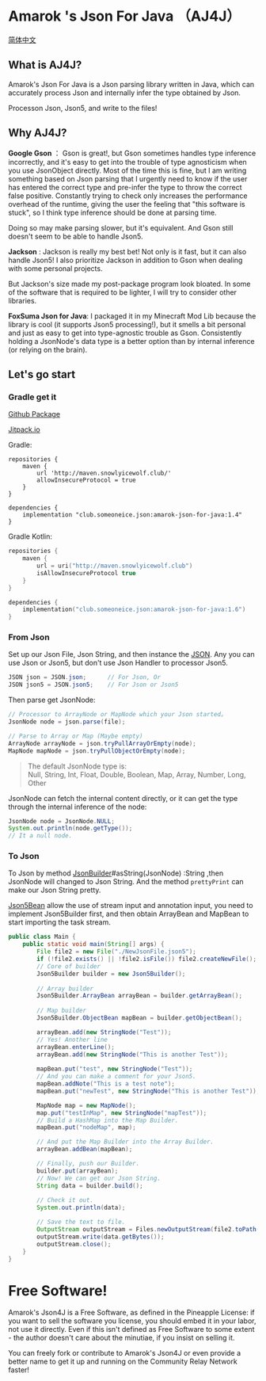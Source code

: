 # Amarok 's Json For Java （AJ4J）

[简体中文](README_CN.md)

## What is AJ4J?
Amarok's Json For Java is a Json parsing library written in Java, which can accurately process Json and internally infer the type obtained by Json.

Processon Json, Json5, and write to the files!

## Why AJ4J?
**Google Gson** ： Gson is great!, but Gson sometimes handles type inference incorrectly, and it's easy to get into the trouble of type agnosticism when you use JsonObject directly. Most of the time this is fine, but I am writing something based on Json parsing that I urgently need to know if the user has entered the correct type and pre-infer the type to throw the correct false positive. Constantly trying to check only increases the performance overhead of the runtime, giving the user the feeling that "this software is stuck", so I think type inference should be done at parsing time.

Doing so may make parsing slower, but it's equivalent. And Gson still doesn't seem to be able to handle Json5.

**Jackson** : Jackson is really my best bet! Not only is it fast, but it can also handle Json5! I also prioritize Jackson in addition to Gson when dealing with some personal projects.

But Jackson's size made my post-package program look bloated. In some of the software that is required to be lighter, I will try to consider other libraries.

**FoxSuma Json for Java**: I packaged it in my Minecraft Mod Lib because the library is cool (it supports Json5 processing!), but it smells a bit personal and just as easy to get into type-agnostic trouble as Gson. Consistently holding a JsonNode's data type is a better option than by internal inference (or relying on the brain).

## Let's go start

### Gradle get it

[Github Package](https://github.com/AmarokIce/AmarokJsonForJava/packages/1929112)

[Jitpack.io](https://jitpack.io/#AmarokIce/AmarokJsonForJava)

Gradle:
```groove
repositories {
    maven {
        url 'http://maven.snowlyicewolf.club/'
        allowInsecureProtocol = true
    }
}

dependencies {
    implementation "club.someoneice.json:amarok-json-for-java:1.4"
}
```

Gradle Kotlin:
```kotlin script
repositories {
    maven {
        url = uri("http://maven.snowlyicewolf.club")
        isAllowInsecureProtocol true
    }
}

dependencies {
    implementation("club.someoneice.json:amarok-json-for-java:1.6")
}
```

### From Json

Set up our Json File, Json String, and then instance the [JSON](src/main/java/club/someoneice/json/JSON.java). Any you can use Json or Json5, but don't use Json Handler to processor Json5.

```java
JSON json = JSON.json;      // For Json, Or
JSON json5 = JSON.json5;    // For Json or Json5
```

Then parse get JsonNode:
```java
// Processor to ArrayNode or MapNode which your Json started。
JsonNode node = json.parse(file);

// Parse to Array or Map (Maybe empty)
ArrayNode arrayNode = json.tryPullArrayOrEmpty(node);
MapNode mapNode = json.tryPullObjectOrEmpty(node);

```

> The default JsonNode type is: <br />
> Null, String, Int, Float, Double, Boolean, Map, Array, Number, Long, Other

JsonNode can fetch the internal content directly, or it can get the type through the internal inference of the node:
```java
JsonNode node = JsonNode.NULL;
System.out.println(node.getType());
// It a null node.
```

### To Json

To Json by method [JsonBuilder](src/main/java/club/someoneice/json/processor/JsonBuilder.java)#asString(JsonNode) :String ,then JsonNode will changed to Json String. And the method `prettyPrint` can make our Json String pretty.

[Json5Bean](src/main/java/club/someoneice/json/processor/Json5Builder.java) allow the use of stream input and annotation input, you need to implement Json5Builder first, and then obtain ArrayBean and MapBean to start importing the task stream.
```java
public class Main {
    public static void main(String[] args) {
        File file2 = new File("./NewJsonFile.json5");
        if (!file2.exists() || !file2.isFile()) file2.createNewFile();
        // Core of builder
        Json5Builder builder = new Json5Builder();
        
        // Array builder
        Json5Builder.ArrayBean arrayBean = builder.getArrayBean();
        
        // Map builder
        Json5Builder.ObjectBean mapBean = builder.getObjectBean();

        arrayBean.add(new StringNode("Test"));
        // Yes! Another line
        arrayBean.enterLine();
        arrayBean.add(new StringNode("This is another Test"));
        
        mapBean.put("test", new StringNode("Test"));
        // And you can make a comment for your Json5.
        mapBean.addNote("This is a test note");
        mapBean.put("newTest", new StringNode("This is another Test"));

        MapNode map = new MapNode();
        map.put("testInMap", new StringNode("mapTest"));
        // Build a HashMap into the Map Builder.
        mapBean.put("nodeMap", map);

        // And put the Map Builder into the Array Builder.
        arrayBean.addBean(mapBean);

        // Finally, push our Builder.
        builder.put(arrayBean);
        // Now! We can get our Json String.
        String data = builder.build();
        
        // Check it out.
        System.out.println(data);

        // Save the text to file.
        OutputStream outputStream = Files.newOutputStream(file2.toPath());
        outputStream.write(data.getBytes());
        outputStream.close();
    }
}
```

# Free Software!
Amarok's Json4J is a Free Software, as defined in the Pineapple License: if you want to sell the software you license, you should embed it in your labor, not use it directly. Even if this isn't defined as Free Software to some extent - the author doesn't care about the minutiae, if you insist on selling it.

You can freely fork or contribute to Amarok's Json4J or even provide a better name to get it up and running on the Community Relay Network faster!